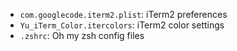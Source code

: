 - `com.googlecode.iterm2.plist`: iTerm2 preferences
- `Yu_iTerm_Color.itercolors`: iTerm2 color settings
- `.zshrc`: Oh my zsh config files